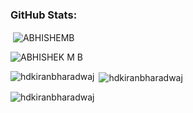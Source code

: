 <h3 align="left">GitHub Stats:</h3>
<p>&nbsp;<img align="center" src="https://github-readme-stats.vercel.app/api?username=MBABHISHEK&show_icons=true&locale=en" alt="ABHISHEMB" /></p>

<p><img align="center" src="https://github-readme-streak-stats.herokuapp.com/?user=MBABHISHEK&" alt="ABHISHEK M B" /></p>


<p><img align="left" src="https://github-readme-stats.vercel.app/api/top-langs?username=MBABHISHEKj&show_icons=true&locale=en&layout=compact" alt="hdkiranbharadwaj" /></p>

<p>&nbsp;<img align="center" src="https://github-readme-stats.vercel.app/api?username=MBABHISHEK&show_icons=true&locale=en" alt="hdkiranbharadwaj" /></p>

<p><img align="center" src="https://github-readme-streak-stats.herokuapp.com/?user=MBABHISHEK&" alt="hdkiranbharadwaj" /></p>
